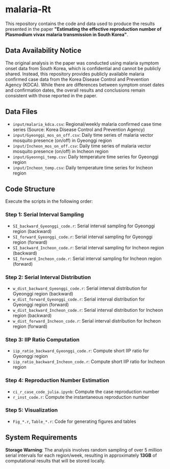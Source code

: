 # malaria-Rt

This repository contains the code and data used to produce the results presented in the paper **"Estimating the effective reproduction number of Plasmodium vivax malaria transmission in South Korea"**.

## Data Availability Notice

The original analysis in the paper was conducted using malaria symptom onset data from South Korea, which is confidential and cannot be publicly shared. Instead, this repository provides publicly available malaria confirmed case data from the Korea Disease Control and Prevention Agency (KDCA). While there are differences between symptom onset dates and confirmation dates, the overall results and conclusions remain consistent with those reported in the paper.

## Data Files

- `input/malaria_kdca.csv`: Regional/weekly malaria confirmed case time series (Source: Korea Disease Control and Prevention Agency)
- `input/Gyeonggi_mos_on_off.csv`: Daily time series of malaria vector mosquito presence (on/off) in Gyeonggi region  
- `input/Incheon_mos_on_off.csv`: Daily time series of malaria vector mosquito presence (on/off) in Incheon region
- `input/Gyeonngi_temp.csv`: Daily temperature time series for Gyeonggi region
- `input/Incheon_temp.csv`: Daily temperature time series for Incheon region

## Code Structure

Execute the scripts in the following order:

### Step 1: Serial Interval Sampling
- `SI_backward_Gyeonggi_code.r`: Serial interval sampling for Gyeonggi region (backward)
- `SI_forward_Gyeonggi_code.r`: Serial interval sampling for Gyeonggi region (forward)  
- `SI_backward_Incheon_code.r`: Serial interval sampling for Incheon region (backward)
- `SI_forward_Incheon_code.r`: Serial interval sampling for Incheon region (forward)

### Step 2: Serial Interval Distribution
- `w_dist_backward_Gyeonggi_code.r`: Serial interval distribution for Gyeonggi region (backward)
- `w_dist_forward_Gyeonggi_code.r`: Serial interval distribution for Gyeonggi region (forward)
- `w_dist_backward_Incheon_code.r`: Serial interval distribution for Incheon region (backward)  
- `w_dist_forward_Incheon_code.r`: Serial interval distribution for Incheon region (forward)

### Step 3: IIP Ratio Computation
- `iip_ratio_backward_Gyeonggi_code.r`: Compute short IIP ratio for Gyeonggi region
- `iip_ratio_backward_Incheon_code.r`: Compute short IIP ratio for Incheon region

### Step 4: Reproduction Number Estimation
- `ci_r_case_code_julia.ipynb`: Compute the case reproduction number
- `r_inst_code.r`: Compute the instantaneous reproduction number

### Step 5: Visualization
- `Fig_*.r`, `Table_*.r`: Code for generating figures and tables

## System Requirements

**Storage Warning**: The analysis involves random sampling of over 5 million serial intervals for each region/week, resulting in approximately **13GB** of computational results that will be stored locally.
